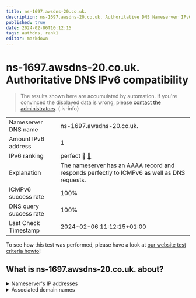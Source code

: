 ```yaml
---
title: ns-1697.awsdns-20.co.uk.
description: ns-1697.awsdns-20.co.uk. Authoritative DNS Nameserver IPv6 compatibility
published: true
date: 2024-02-06T10:12:15
tags: authdns, rank1
editor: markdown
---
```


# ns-1697.awsdns-20.co.uk. Authoritative DNS IPv6 compatibility

> The results shown here are accumulated by automation. If you're convinced the displayed data is wrong, please [contact the administrators](/howto/chat). 
{.is-info}




|   |   |
| - | - |
| Nameserver DNS name | ns-1697.awsdns-20.co.uk.
| Amount IPv6 address | 1
| IPv6 ranking | perfect :1st_place_medal: [🔗](/howto/ranking) |
| Explanation | The nameserver has an AAAA record and responds perfectly to ICMPv6 as well as DNS requests. |
| ICMPv6 success rate | 100%|
| DNS query success rate | 100% |
| Last Check Timestamp | 2024-02-06 11:12:15+01:00 |

To see how this test was performed, please have a look at [our website test criteria howto](/howto/testcriteria/authdns)!


## What is ns-1697.awsdns-20.co.uk. about?




<details>
<summary>Nameserver's IP addresses</summary>

2600:9000:5306:a100::1

</details>



<details>
<summary>Associated domain names</summary>

onlyfans.com

</details>
